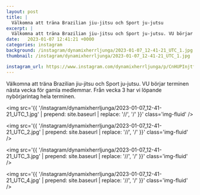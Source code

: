 ```yaml
---
layout: post
title: |
  Välkomna att träna Brazilian jiu-jitsu och Sport ju-jutsu
excerpt: |
  Välkomna att träna Brazilian jiu-jitsu och Sport ju-jutsu. VU börjar terminen nästa vecka för gamla medlemmar. Från vecka 3 har vi löpande nybörjarintag hela terminen.
date:   2023-01-07 12:41:21 +0000
categories: instagram
background: /instagram/dynamixherrljunga/2023-01-07_12-41-21_UTC_1.jpg
thumbnail: /instagram/dynamixherrljunga/2023-01-07_12-41-21_UTC_1.jpg

instagram_url: https://www.instagram.com/dynamixherrljunga/p/CnHUPInjtfW
---
```

Välkomna att träna Brazilian jiu-jitsu och Sport ju-jutsu. VU börjar terminen nästa vecka för gamla medlemmar. Från vecka 3 har vi löpande nybörjarintag hela terminen.



<img src='{{ '/instagram/dynamixherrljunga/2023-01-07_12-41-21_UTC_1.jpg' | prepend: site.baseurl | replace: '//', '/' }}' class='img-fluid' />


<img src='{{ '/instagram/dynamixherrljunga/2023-01-07_12-41-21_UTC_2.jpg' | prepend: site.baseurl | replace: '//', '/' }}' class='img-fluid' />


<img src='{{ '/instagram/dynamixherrljunga/2023-01-07_12-41-21_UTC_3.jpg' | prepend: site.baseurl | replace: '//', '/' }}' class='img-fluid' />


<img src='{{ '/instagram/dynamixherrljunga/2023-01-07_12-41-21_UTC_4.jpg' | prepend: site.baseurl | replace: '//', '/' }}' class='img-fluid' />
